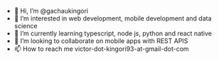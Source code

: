 - 👋 Hi, I’m @gachaukingori
- 👀 I’m interested in web development, mobile development and data science
- 🌱 I’m currently learning typescript, node js, python and react native
- 💞️ I’m looking to collaborate on mobile apps with REST APIS
- 📫 How to reach me  victor-dot-kingori93-at-gmail-dot-com

<!---
gachaukingori/gachaukingori is a ✨ special ✨ repository because its `README.md` (this file) appears on your GitHub profile.
You can click the Preview link to take a look at your changes.
--->
